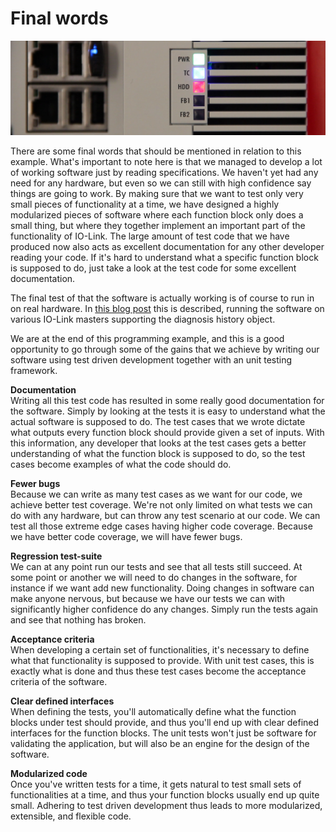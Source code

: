# Final words

<p align="center">
  <img width="1024" src="./img/tc3_banner97.jpg">
</p>

There are some final words that should be mentioned in relation to this example.
What's important to note here is that we managed to develop a lot of working software just by reading specifications.
We haven't yet had any need for any hardware, but even so we can still with high confidence say things are going to work.
By making sure that we want to test only very small pieces of functionality at a time, we have designed a highly modularized pieces of software where each function block only does a small thing, but where they together implement an important part of the functionality of IO-Link.
The large amount of test code that we have produced now also acts as excellent documentation for any other developer reading your code.
If it's hard to understand what a specific function block is supposed to do, just take a look at the test code for some excellent documentation.

The final test of that the software is actually working is of course to run in on real hardware.
In [this blog post](https://sagatowski.com/posts/test_driven_development_in_twincat_part_7/) this is described, running the software on various IO-Link masters supporting the diagnosis history object.

We are at the end of this programming example, and this is a good opportunity to go through some of the gains that we achieve by writing our software using test driven development together with an unit testing framework.

**Documentation**  
Writing all this test code has resulted in some really good documentation for the software.
Simply by looking at the tests it is easy to understand what the actual software is supposed to do.
The test cases that we wrote dictate what outputs every function block should provide given a set of inputs.
With this information, any developer that looks at the test cases gets a better understanding of what the function block is supposed to do, so the test cases become examples of what the code should do.

**Fewer bugs**  
Because we can write as many test cases as we want for our code, we achieve better test coverage.
We're not only limited on what tests we can do with any hardware, but can throw any test scenario at our code.
We can test all those extreme edge cases having higher code coverage.
Because we have better code coverage, we will have fewer bugs.

**Regression test-suite**  
We can at any point run our tests and see that all tests still succeed.
At some point or another we will need to do changes in the software, for instance if we want add new functionality.
Doing changes in software can make anyone nervous, but because we have our tests we can with significantly higher confidence do any changes.
Simply run the tests again and see that nothing has broken.

**Acceptance criteria**  
When developing a certain set of functionalities, it's necessary to define what that functionality is supposed to provide.
With unit test cases, this is exactly what is done and thus these test cases become the acceptance criteria of the software.

**Clear defined interfaces**  
When defining the tests, you'll automatically define what the function blocks under test should provide, and thus you'll end up with clear defined interfaces for the function blocks.
The unit tests won't just be software for validating the application, but will also be an engine for the design of the software.

**Modularized code**  
Once you've written tests for a time, it gets natural to test small sets of functionalities at a time, and thus your function blocks usually end up quite small.
Adhering to test driven development thus leads to more modularized, extensible, and flexible code.
